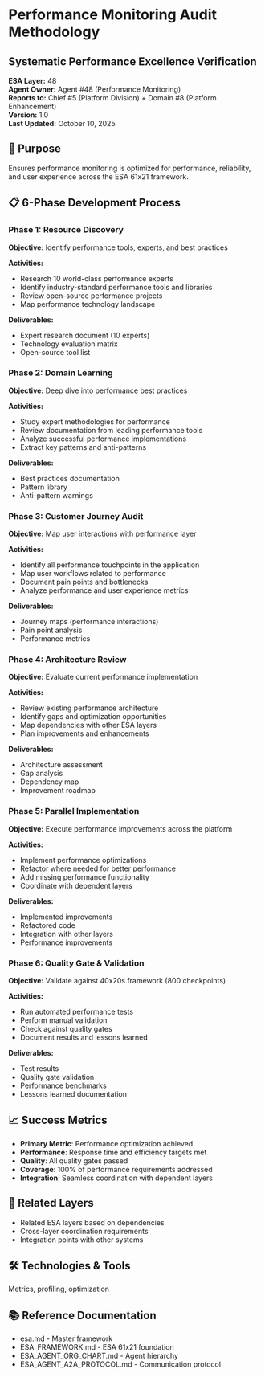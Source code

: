 # Performance Monitoring Audit Methodology
## Systematic Performance Excellence Verification

**ESA Layer:** 48  
**Agent Owner:** Agent #48 (Performance Monitoring)  
**Reports to:** Chief #5 (Platform Division) + Domain #8 (Platform Enhancement)  
**Version:** 1.0  
**Last Updated:** October 10, 2025

## 🎯 Purpose
Ensures performance monitoring is optimized for performance, reliability, and user experience across the ESA 61x21 framework.

## 📋 6-Phase Development Process

### Phase 1: Resource Discovery
**Objective:** Identify performance tools, experts, and best practices

**Activities:**
- Research 10 world-class performance experts
- Identify industry-standard performance tools and libraries
- Review open-source performance projects
- Map performance technology landscape

**Deliverables:**
- Expert research document (10 experts)
- Technology evaluation matrix
- Open-source tool list

### Phase 2: Domain Learning
**Objective:** Deep dive into performance best practices

**Activities:**
- Study expert methodologies for performance
- Review documentation from leading performance tools
- Analyze successful performance implementations
- Extract key patterns and anti-patterns

**Deliverables:**
- Best practices documentation
- Pattern library
- Anti-pattern warnings

### Phase 3: Customer Journey Audit
**Objective:** Map user interactions with performance layer

**Activities:**
- Identify all performance touchpoints in the application
- Map user workflows related to performance
- Document pain points and bottlenecks
- Analyze performance and user experience metrics

**Deliverables:**
- Journey maps (performance interactions)
- Pain point analysis
- Performance metrics

### Phase 4: Architecture Review
**Objective:** Evaluate current performance implementation

**Activities:**
- Review existing performance architecture
- Identify gaps and optimization opportunities
- Map dependencies with other ESA layers
- Plan improvements and enhancements

**Deliverables:**
- Architecture assessment
- Gap analysis
- Dependency map
- Improvement roadmap

### Phase 5: Parallel Implementation
**Objective:** Execute performance improvements across the platform

**Activities:**
- Implement performance optimizations
- Refactor where needed for better performance
- Add missing performance functionality
- Coordinate with dependent layers

**Deliverables:**
- Implemented improvements
- Refactored code
- Integration with other layers
- Performance improvements

### Phase 6: Quality Gate & Validation
**Objective:** Validate against 40x20s framework (800 checkpoints)

**Activities:**
- Run automated performance tests
- Perform manual validation
- Check against quality gates
- Document results and lessons learned

**Deliverables:**
- Test results
- Quality gate validation
- Performance benchmarks
- Lessons learned documentation

## 📈 Success Metrics
- **Primary Metric**: Performance optimization achieved
- **Performance**: Response time and efficiency targets met
- **Quality**: All quality gates passed
- **Coverage**: 100% of performance requirements addressed
- **Integration**: Seamless coordination with dependent layers

## 🔗 Related Layers
- Related ESA layers based on dependencies
- Cross-layer coordination requirements
- Integration points with other systems

## 🛠️ Technologies & Tools
Metrics, profiling, optimization

## 📚 Reference Documentation
- esa.md - Master framework
- ESA_FRAMEWORK.md - ESA 61x21 foundation
- ESA_AGENT_ORG_CHART.md - Agent hierarchy
- ESA_AGENT_A2A_PROTOCOL.md - Communication protocol
